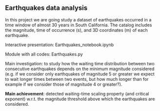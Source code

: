 ## Earthquakes data analysis

In this project we are going study a dataset of earthquakes occurred in a time window of almost 30 years in South California. The catalog includes the magnitude, time of occurrence (s), and 3D coordinates (m) of each earthquake.

Interactive presentation:  	Earthquakes_notebook.ipynb

Module with all codes: Earthquakes.py

Main investigation: to study how the waiting time distribution between two consecutive earthquakes depends on the minimum magnitude considered (e.g. if we consider only earthquakes of magnitude 5 or greater we expect to wait longer times between two events, but how much longer than for example if we consider those of magnitude 4 or greater?).

**Main achievement**: detected waiting-time scaling property (and critical exponent) w.r.t. the magnitude threshold above which the earthquakes are considered. 
